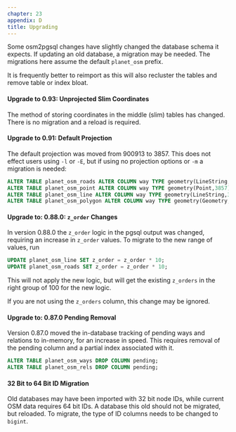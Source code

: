 ```yaml
---
chapter: 23
appendix: D
title: Upgrading
---
```


Some osm2pgsql changes have slightly changed the database schema it expects. If
updating an old database, a migration may be needed. The migrations here assume
the default `planet_osm` prefix.

It is frequently better to reimport as this will also recluster the tables and
remove table or index bloat.

#### Upgrade to 0.93: Unprojected Slim Coordinates

The method of storing coordinates in the middle (slim) tables has changed.
There is no migration and a reload is required.

#### Upgrade to 0.91: Default Projection

The default projection was moved from 900913 to 3857. This does not effect
users using `-l` or `-E`, but if using no projection options or `-m` a
migration is needed:

```sql
ALTER TABLE planet_osm_roads ALTER COLUMN way TYPE geometry(LineString,3857) USING ST_SetSRID(way,3857);
ALTER TABLE planet_osm_point ALTER COLUMN way TYPE geometry(Point,3857) USING ST_SetSRID(way,3857);
ALTER TABLE planet_osm_line ALTER COLUMN way TYPE geometry(LineString,3857) USING ST_SetSRID(way,3857);
ALTER TABLE planet_osm_polygon ALTER COLUMN way TYPE geometry(Geometry,3857) USING ST_SetSRID(way,3857);
```

#### Upgrade to: 0.88.0: `z_order` Changes

In version 0.88.0 the `z_order` logic in the pgsql output was changed,
requiring an increase in `z_order` values. To migrate to the new range of
values, run

```sql
UPDATE planet_osm_line SET z_order = z_order * 10;
UPDATE planet_osm_roads SET z_order = z_order * 10;
```

This will not apply the new logic, but will get the existing `z_orders` in the
right group of 100 for the new logic.

If you are not using the `z_orders` column, this change may be ignored.

#### Upgrade to: 0.87.0 Pending Removal

Version 0.87.0 moved the in-database tracking of pending ways and relations to
in-memory, for an increase in speed. This requires removal of the pending
column and a partial index associated with it.

```sql
ALTER TABLE planet_osm_ways DROP COLUMN pending;
ALTER TABLE planet_osm_rels DROP COLUMN pending;
```

#### 32 Bit to 64 Bit ID Migration

Old databases may have been imported with 32 bit node IDs, while current OSM
data requires 64 bit IDs. A database this old should not be migrated, but
reloaded. To migrate, the type of ID columns needs to be changed to `bigint`.

